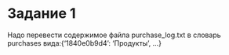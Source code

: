 # Задание 1
Надо перевести содержимое файла purchase_log.txt в словарь purchases вида:{‘1840e0b9d4’: ‘Продукты’, …}